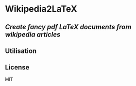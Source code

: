 # Wikipedia2LaTeX
## _Create fancy pdf LaTeX documents from wikipedia articles_

## Utilisation


## License

MIT


